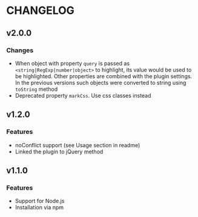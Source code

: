 # CHANGELOG

## v2.0.0
### Changes
- When object with property `query` is passed as `<string|RegExp|number|object>` to highlight, its value would be used to be highlighted. Other properties are combined with the plugin settings. In the previous versions such objects were converted to string using `toString` method
- Deprecated property `markCss`. Use css classes instead

## v1.2.0
### Features
- noConflict support (see Usage section in readme)
- Linked the plugin to jQuery method

## v1.1.0
### Features
- Support for Node.js
- Installation via npm